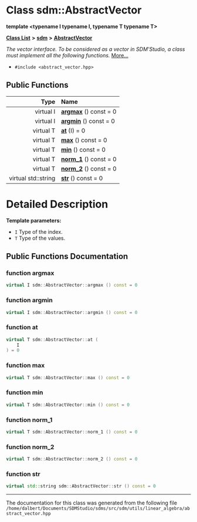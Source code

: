 
<NavBar active_item_id="2"/>

# Class sdm::AbstractVector

**template &lt;typename I typename I, typename T typename T&gt;**


[**Class List**](annotated.md) **>** [**sdm**](namespacesdm.md) **>** [**AbstractVector**](classsdm_1_1AbstractVector.md)



_The vector interface. To be considered as a vector in SDM'Studio, a class must implement all the following functions._ [More...](#detailed-description)

* `#include <abstract_vector.hpp>`















## Public Functions

| Type | Name |
| ---: | :--- |
| virtual I | [**argmax**](classsdm_1_1AbstractVector.md#function-argmax) () const = 0<br> |
| virtual I | [**argmin**](classsdm_1_1AbstractVector.md#function-argmin) () const = 0<br> |
| virtual T | [**at**](classsdm_1_1AbstractVector.md#function-at) (I) = 0<br> |
| virtual T | [**max**](classsdm_1_1AbstractVector.md#function-max) () const = 0<br> |
| virtual T | [**min**](classsdm_1_1AbstractVector.md#function-min) () const = 0<br> |
| virtual T | [**norm\_1**](classsdm_1_1AbstractVector.md#function-norm-1) () const = 0<br> |
| virtual T | [**norm\_2**](classsdm_1_1AbstractVector.md#function-norm-2) () const = 0<br> |
| virtual std::string | [**str**](classsdm_1_1AbstractVector.md#function-str) () const = 0<br> |








# Detailed Description




**Template parameters:**


* `I` Type of the index. 
* `T` Type of the values. 



    
## Public Functions Documentation


### function argmax 


```cpp
virtual I sdm::AbstractVector::argmax () const = 0
```



### function argmin 


```cpp
virtual I sdm::AbstractVector::argmin () const = 0
```



### function at 


```cpp
virtual T sdm::AbstractVector::at (
    I
) = 0
```



### function max 


```cpp
virtual T sdm::AbstractVector::max () const = 0
```



### function min 


```cpp
virtual T sdm::AbstractVector::min () const = 0
```



### function norm\_1 


```cpp
virtual T sdm::AbstractVector::norm_1 () const = 0
```



### function norm\_2 


```cpp
virtual T sdm::AbstractVector::norm_2 () const = 0
```



### function str 


```cpp
virtual std::string sdm::AbstractVector::str () const = 0
```



------------------------------
The documentation for this class was generated from the following file `/home/dalbert/Documents/SDMStudio/sdms/src/sdm/utils/linear_algebra/abstract_vector.hpp`